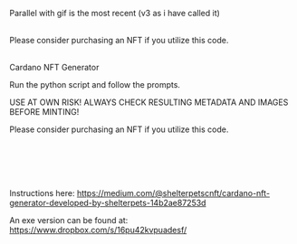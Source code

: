 Parallel with gif is the most recent (v3 as i have called it)
<br><br>

Please consider purchasing an NFT if you utilize this code. 
<br><br>


Cardano NFT Generator

Run the python script and follow the prompts. 

USE AT OWN RISK! ALWAYS CHECK RESULTING METADATA AND IMAGES BEFORE MINTING!


Please consider purchasing an NFT if you utilize this code. 

<br><br>


<br><br>
Instructions here:
https://medium.com/@shelterpetscnft/cardano-nft-generator-developed-by-shelterpets-14b2ae87253d

An exe version can be found at: https://www.dropbox.com/s/16pu42kvpuadesf/

